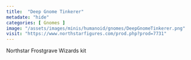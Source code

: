 ```yaml
---
title:  "Deep Gnome Tinkerer"
metadate: "hide"
categories: [ Gnomes ]
image: "/assets/images/minis/humanoid/gnomes/DeepGnomeTinkerer.png"
visit: "https://www.northstarfigures.com/prod.php?prod=7731"
---
```

Northstar Frostgrave Wizards kit